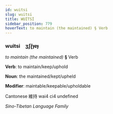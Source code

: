 ```yaml
---
id: wuitsi
slug: wuitsi
title: WUİTSİ
sidebar_position: 779
hoverText: to maintain (the maintained) § Verb
---
```


### wuitsi&emsp;<span kind="abugida">ʒʃɽ̆ɟɐɟ</span>

*to maintain (the maintained)* **§** Verb

**Verb**: to maintain/keep/uphold

**Noun**: the maintained/kept/upheld

**Modifier**: maintable/keepable/upholdable

Cantonese 維持 wai4 ci4 undefined

*Sino-Tibetan Language Family*